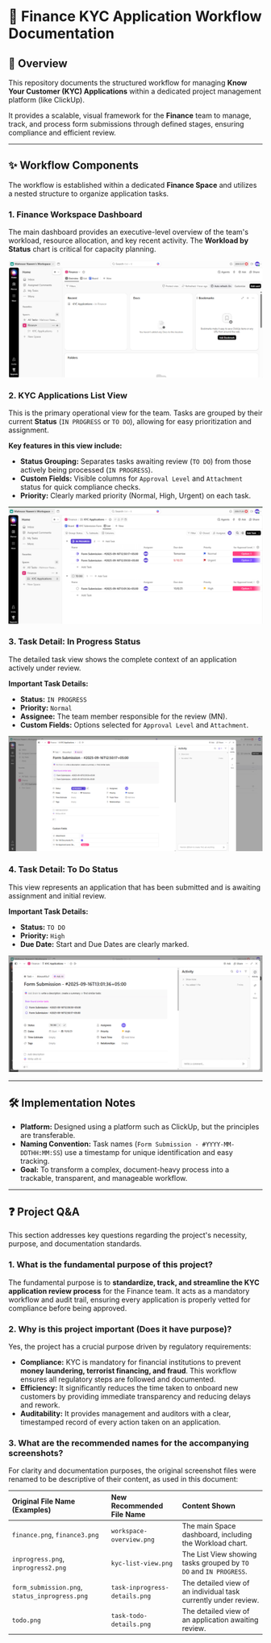 # 🏦 Finance KYC Application Workflow Documentation

## 📄 Overview

This repository documents the structured workflow for managing **Know Your Customer (KYC) Applications** within a dedicated project management platform (like ClickUp).

It provides a scalable, visual framework for the **Finance** team to manage, track, and process form submissions through defined stages, ensuring compliance and efficient review.

---

## ✨ Workflow Components

The workflow is established within a dedicated **Finance Space** and utilizes a nested structure to organize application tasks.

### 1. Finance Workspace Dashboard

The main dashboard provides an executive-level overview of the team's workload, resource allocation, and key recent activity. The **Workload by Status** chart is critical for capacity planning.

![Finance Space Overview showing workload and navigation](workspace-overview.png)

### 2. KYC Applications List View

This is the primary operational view for the team. Tasks are grouped by their current **Status** (`IN PROGRESS` or `TO DO`), allowing for easy prioritization and assignment.

**Key features in this view include:**
* **Status Grouping:** Separates tasks awaiting review (`TO DO`) from those actively being processed (`IN PROGRESS`).
* **Custom Fields:** Visible columns for `Approval Level` and `Attachment` status for quick compliance checks.
* **Priority:** Clearly marked priority (Normal, High, Urgent) on each task.

![KYC Applications List View grouped by Status and showing custom fields](kyc-list-view.png)

### 3. Task Detail: In Progress Status

The detailed task view shows the complete context of an application actively under review.

**Important Task Details:**
* **Status:** `IN PROGRESS`
* **Priority:** `Normal`
* **Assignee:** The team member responsible for the review (MN).
* **Custom Fields:** Options selected for `Approval Level` and `Attachment`.

![Detailed view of a Form Submission task currently In Progress](task-inprogress-details.png)

### 4. Task Detail: To Do Status

This view represents an application that has been submitted and is awaiting assignment and initial review.

**Important Task Details:**
* **Status:** `TO DO`
* **Priority:** `High`
* **Due Date:** Start and Due Dates are clearly marked.

![Detailed view of a Form Submission task with To Do status and High priority](task-todo-details.png)

---

## 🛠️ Implementation Notes

* **Platform:** Designed using a platform such as ClickUp, but the principles are transferable.
* **Naming Convention:** Task names (`Form Submission - #YYYY-MM-DDTHH:MM:SS`) use a timestamp for unique identification and easy tracking.
* **Goal:** To transform a complex, document-heavy process into a trackable, transparent, and manageable workflow.
  
---

## ❓ Project Q&A

This section addresses key questions regarding the project's necessity, purpose, and documentation standards.

### **1. What is the fundamental purpose of this project?**

The fundamental purpose is to **standardize, track, and streamline the KYC application review process** for the Finance team. It acts as a mandatory workflow and audit trail, ensuring every application is properly vetted for compliance before being approved.

### **2. Why is this project important (Does it have purpose)?**

Yes, the project has a crucial purpose driven by regulatory requirements:

* **Compliance:** KYC is mandatory for financial institutions to prevent **money laundering, terrorist financing, and fraud**. This workflow ensures all regulatory steps are followed and documented.
* **Efficiency:** It significantly reduces the time taken to onboard new customers by providing immediate transparency and reducing delays and rework.
* **Auditability:** It provides management and auditors with a clear, timestamped record of every action taken on an application.

### **3. What are the recommended names for the accompanying screenshots?**

For clarity and documentation purposes, the original screenshot files were renamed to be descriptive of their content, as used in this document:

| Original File Name (Examples) | New Recommended File Name | Content Shown |
| :--- | :--- | :--- |
| `finance.png`, `finance3.png` | `workspace-overview.png` | The main Space dashboard, including the Workload chart. |
| `inprogress.png`, `inprogress2.png` | `kyc-list-view.png` | The List View showing tasks grouped by `TO DO` and `IN PROGRESS`. |
| `form_submission.png`, `status_inprogress.png` | `task-inprogress-details.png` | The detailed view of an individual task currently under review. |
| `todo.png` | `task-todo-details.png` | The detailed view of an application awaiting review. |

